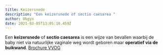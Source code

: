 ```yaml
---
title: Keizersnede
description: "Een keizersnede of sectio caesarea "
author: Obgyn
date: 2021-03-05T13:05:10.459Z
---
```

Een **keizersnede** of **sectio caesarea** is een wijze van bevallen waarbij de baby niet via natuurlijke vaginale weg wordt geboren maar **operatief via de buikwand**. [Brochure VVOG](https://www.vvog.be/sites/default/files/2020_corona_praktijkwijzer_2_nov_2020.pdf)